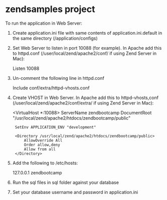 zendsamples project
===========
To run the application in Web Server:

1. Create application.ini file with same contents of application.ini.default in
the same directory (/application/configs)

2. Set Web Server to listen in port 10088 (for example). In Apache add this to
httpd.conf (/user/local/zend/apache2/conf/ if using Zend Server in Mac):

    Listen 10088

3. Un-comment the following line in httpd.conf

    Include conf/extra/httpd-vhosts.conf

4. Create VHOST in Web Server. In Apache add this to httpd-vhosts,conf 
(/user/local/zend/apache2/conf/extra/ if using Zend Server in Mac):

    <VirtualHost *:10088>
        ServerName zendbootcamp
        DocumentRoot "/usr/local/zend/apache2/htdocs/zendbootcamp/public"
	    
        SetEnv APPLICATION_ENV "development"
	     
        <Directory /usr/local/zend/apache2/htdocs/zendbootcamp/public>
            AllowOverride All
            Order allow,deny
            Allow from all
        </Directory>
    </VirtualHost>

5. Add the following to /etc/hosts:

    127.0.0.1	zendbootcamp

6. Run the sql files in sql folder against your database

7. Set your database username and password in application.ini
